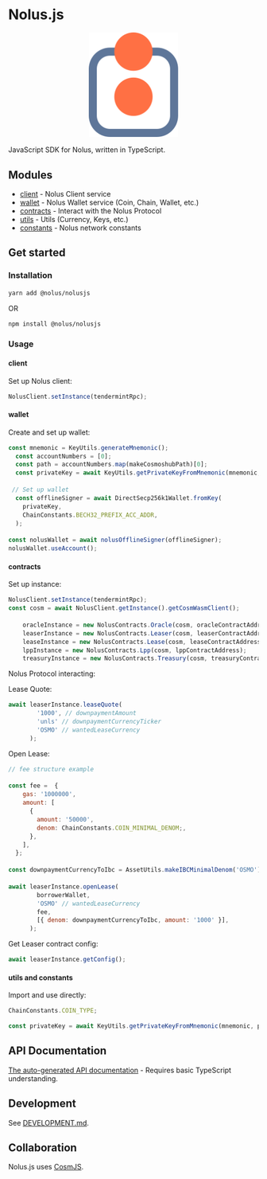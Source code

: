 # Nolus.js

<p align="center"><img alt="Nolus.js" src="nolusjs-logo.svg" width="180" /></p>

JavaScript SDK for Nolus, written in TypeScript.

## Modules

* [client](src/client/) - Nolus Client service
* [wallet](src/wallet/) - Nolus Wallet service (Coin, Chain, Wallet, etc.)
* [contracts](src/contracts/) - Interact with the Nolus Protocol
* [utils](src/utils/) -  Utils (Currency, Keys, etc.)
* [constants](src/constants/) - Nolus network constants

## Get started

### Installation

```sh
yarn add @nolus/nolusjs
```

OR

```sh
npm install @nolus/nolusjs
```

### Usage

#### client

Set up Nolus client:

```js
NolusClient.setInstance(tendermintRpc);
```

#### wallet

Create and set up wallet:

```js
const mnemonic = KeyUtils.generateMnemonic();
  const accountNumbers = [0];
  const path = accountNumbers.map(makeCosmoshubPath)[0];
  const privateKey = await KeyUtils.getPrivateKeyFromMnemonic(mnemonic, path);

 // Set up wallet
  const offlineSigner = await DirectSecp256k1Wallet.fromKey(
    privateKey,
    ChainConstants.BECH32_PREFIX_ACC_ADDR,
  );

const nolusWallet = await nolusOfflineSigner(offlineSigner);
nolusWallet.useAccount();
```

#### contracts

Set up instance:

```js
NolusClient.setInstance(tendermintRpc);
const cosm = await NolusClient.getInstance().getCosmWasmClient();

    oracleInstance = new NolusContracts.Oracle(cosm, oracleContractAddress);
    leaserInstance = new NolusContracts.Leaser(cosm, leaserContractAddress);
    leaseInstance = new NolusContracts.Lease(cosm, leaseContractAddress);
    lppInstance = new NolusContracts.Lpp(cosm, lppContractAddress);
    treasuryInstance = new NolusContracts.Treasury(cosm, treasuryContractAddress);
```

Nolus Protocol interacting:

Lease Quote:

```js
await leaserInstance.leaseQuote(
        '1000', // downpaymentAmount
        'unls' // downpaymentCurrencyTicker
        'OSMO' // wantedLeaseCurrency
      );
```

Open Lease:

```js
// fee structure example

const fee =  {
    gas: '1000000',
    amount: [
      {
        amount: '50000',
        denom: ChainConstants.COIN_MINIMAL_DENOM;,
      },
    ],
  };

const downpaymentCurrencyToIbc = AssetUtils.makeIBCMinimalDenom('OSMO');

await leaserInstance.openLease(
        borrowerWallet,
        'OSMO' // wantedLeaseCurrency
        fee,
        [{ denom: downpaymentCurrencyToIbc, amount: '1000' }],
      );
```

Get Leaser contract config:

```js
await leaserInstance.getConfig();
```

#### utils and constants

Import and use directly:

```js
ChainConstants.COIN_TYPE;
```

```js
const privateKey = await KeyUtils.getPrivateKeyFromMnemonic(mnemonic, path);
```

## API Documentation

[The auto-generated API documentation](https://nolus-protocol.github.io/nolus.js/) - Requires basic TypeScript understanding.

## Development

See [DEVELOPMENT.md](DEVELOPMENT.md).

## Collaboration

Nolus.js uses [CosmJS](https://github.com/cosmos/cosmjs).